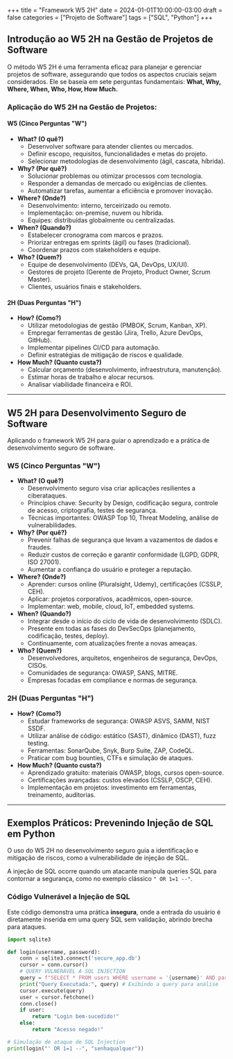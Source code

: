 +++
title = "Framework W5 2H"
date = 2024-01-01T10:00:00-03:00
draft = false
categories = ["Projeto de Software"]
tags = ["SQL", "Python"]
+++

## Introdução ao W5 2H na Gestão de Projetos de Software

O método W5 2H é uma ferramenta eficaz para planejar e gerenciar projetos de software, assegurando que todos os aspectos cruciais sejam considerados. Ele se baseia em sete perguntas fundamentais: **What, Why, Where, When, Who, How, How Much.**

### Aplicação do W5 2H na Gestão de Projetos:

#### W5 (Cinco Perguntas "W")

*   **What? (O quê?)**
    *   Desenvolver software para atender clientes ou mercados.
    *   Definir escopo, requisitos, funcionalidades e metas do projeto.
    *   Selecionar metodologias de desenvolvimento (ágil, cascata, híbrida).
*   **Why? (Por quê?)**
    *   Solucionar problemas ou otimizar processos com tecnologia.
    *   Responder a demandas de mercado ou exigências de clientes.
    *   Automatizar tarefas, aumentar a eficiência e promover inovação.
*   **Where? (Onde?)**
    *   Desenvolvimento: interno, terceirizado ou remoto.
    *   Implementação: on-premise, nuvem ou híbrida.
    *   Equipes: distribuídas globalmente ou centralizadas.
*   **When? (Quando?)**
    *   Estabelecer cronograma com marcos e prazos.
    *   Priorizar entregas em sprints (ágil) ou fases (tradicional).
    *   Coordenar prazos com stakeholders e equipe.
*   **Who? (Quem?)**
    *   Equipe de desenvolvimento (DEVs, QA, DevOps, UX/UI).
    *   Gestores de projeto (Gerente de Projeto, Product Owner, Scrum Master).
    *   Clientes, usuários finais e stakeholders.

#### 2H (Duas Perguntas "H")

*   **How? (Como?)**
    *   Utilizar metodologias de gestão (PMBOK, Scrum, Kanban, XP).
    *   Empregar ferramentas de gestão (Jira, Trello, Azure DevOps, GitHub).
    *   Implementar pipelines CI/CD para automação.
    *   Definir estratégias de mitigação de riscos e qualidade.
*   **How Much? (Quanto custa?)**
    *   Calcular orçamento (desenvolvimento, infraestrutura, manutenção).
    *   Estimar horas de trabalho e alocar recursos.
    *   Analisar viabilidade financeira e ROI.

---

## W5 2H para Desenvolvimento Seguro de Software

Aplicando o framework W5 2H para guiar o aprendizado e a prática de desenvolvimento seguro de software.

### W5 (Cinco Perguntas "W")

*   **What? (O quê?)**
    *   Desenvolvimento seguro visa criar aplicações resilientes a ciberataques.
    *   Princípios chave: Security by Design, codificação segura, controle de acesso, criptografia, testes de segurança.
    *   Técnicas importantes: OWASP Top 10, Threat Modeling, análise de vulnerabilidades.
*   **Why? (Por quê?)**
    *   Prevenir falhas de segurança que levam a vazamentos de dados e fraudes.
    *   Reduzir custos de correção e garantir conformidade (LGPD, GDPR, ISO 27001).
    *   Aumentar a confiança do usuário e proteger a reputação.
*   **Where? (Onde?)**
    *   Aprender: cursos online (Pluralsight, Udemy), certificações (CSSLP, CEH).
    *   Aplicar: projetos corporativos, acadêmicos, open-source.
    *   Implementar: web, mobile, cloud, IoT, embedded systems.
*   **When? (Quando?)**
    *   Integrar desde o início do ciclo de vida de desenvolvimento (SDLC).
    *   Presente em todas as fases do DevSecOps (planejamento, codificação, testes, deploy).
    *   Continuamente, com atualizações frente a novas ameaças.
*   **Who? (Quem?)**
    *   Desenvolvedores, arquitetos, engenheiros de segurança, DevOps, CISOs.
    *   Comunidades de segurança: OWASP, SANS, MITRE.
    *   Empresas focadas em compliance e normas de segurança.

### 2H (Duas Perguntas "H")

*   **How? (Como?)**
    *   Estudar frameworks de segurança: OWASP ASVS, SAMM, NIST SSDF.
    *   Utilizar análise de código: estático (SAST), dinâmico (DAST), fuzz testing.
    *   Ferramentas: SonarQube, Snyk, Burp Suite, ZAP, CodeQL.
    *   Praticar com bug bounties, CTFs e simulação de ataques.
*   **How Much? (Quanto custa?)**
    *   Aprendizado gratuito: materiais OWASP, blogs, cursos open-source.
    *   Certificações avançadas: custos elevados (CSSLP, OSCP, CEH).
    *   Implementação em projetos: investimento em ferramentas, treinamento, auditorias.

---

## Exemplos Práticos: Prevenindo Injeção de SQL em Python

O uso do W5 2H no desenvolvimento seguro guia a identificação e mitigação de riscos, como a vulnerabilidade de injeção de SQL.

A injeção de SQL ocorre quando um atacante manipula queries SQL para contornar a segurança, como no exemplo clássico `" OR 1=1 --"`.

### Código Vulnerável a Injeção de SQL

Este código demonstra uma prática **insegura**, onde a entrada do usuário é diretamente inserida em uma query SQL sem validação, abrindo brecha para ataques.

```python
import sqlite3

def login(username, password):
    conn = sqlite3.connect('secure_app.db')
    cursor = conn.cursor()
    # QUERY VULNERÁVEL A SQL INJECTION
    query = f"SELECT * FROM users WHERE username = '{username}' AND password = '{password}'"
    print("Query Executada:", query) # Exibindo a query para análise
    cursor.execute(query)
    user = cursor.fetchone()
    conn.close()
    if user:
        return "Login bem-sucedido!"
    else:
        return "Acesso negado!"

# Simulação de ataque de SQL Injection
print(login("' OR 1=1 --", "senhaqualquer"))
```
